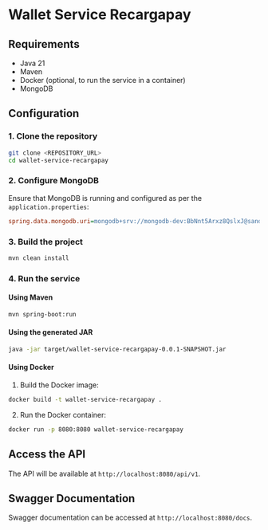 # Wallet Service Recargapay

## Requirements

- Java 21
- Maven
- Docker (optional, to run the service in a container)
- MongoDB

## Configuration

### 1. Clone the repository

```sh
git clone <REPOSITORY_URL>
cd wallet-service-recargapay
```

### 2. Configure MongoDB

Ensure that MongoDB is running and configured as per the `application.properties`:

```ini
spring.data.mongodb.uri=mongodb+srv://mongodb-dev:BbNnt5Arxz8QslxJ@sandbox.h7rbn.mongodb.net/recargapay?retryWrites=true&w=majority&appName=sandbox
```

### 3. Build the project

```sh
mvn clean install
```

### 4. Run the service

#### Using Maven

```sh
mvn spring-boot:run
```

#### Using the generated JAR

```sh
java -jar target/wallet-service-recargapay-0.0.1-SNAPSHOT.jar
```

#### Using Docker

1. Build the Docker image:

```sh
docker build -t wallet-service-recargapay .
```

2. Run the Docker container:

```sh
docker run -p 8080:8080 wallet-service-recargapay
```

## Access the API

The API will be available at `http://localhost:8080/api/v1`.

## Swagger Documentation

Swagger documentation can be accessed at `http://localhost:8080/docs`.
